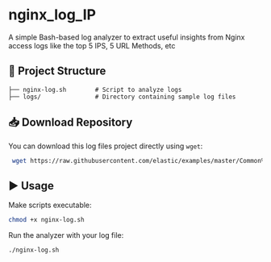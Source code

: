 # nginx_log_IP


A simple Bash-based log analyzer to extract useful insights from Nginx access logs like the top 5 IPS, 5 URL Methods, etc


## 📂 Project Structure
```
├── nginx-log.sh        # Script to analyze logs
├── logs/               # Directory containing sample log files
```

## 📥 Download Repository
You can download this log files project directly using `wget`:
```bash
 wget https://raw.githubusercontent.com/elastic/examples/master/Common%20Data%20Formats/nginx_logs/nginx_logs


```

## ▶️ Usage
Make scripts executable:
```bash
chmod +x nginx-log.sh 
```

Run the analyzer with your log file:
```bash
./nginx-log.sh 
```

